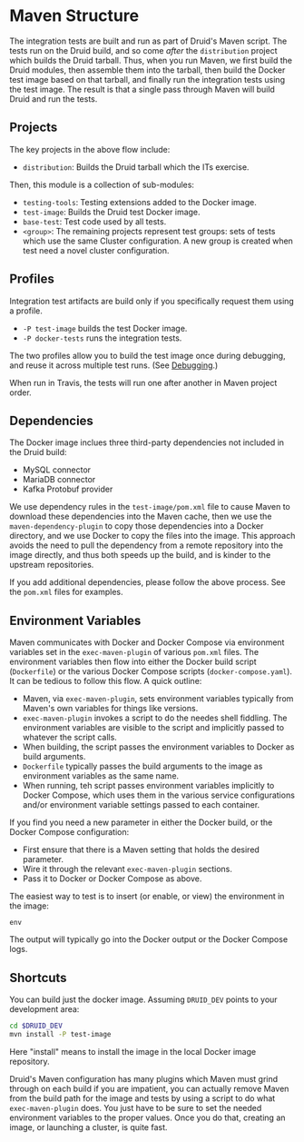 <!--
  ~ Licensed to the Apache Software Foundation (ASF) under one
  ~ or more contributor license agreements.  See the NOTICE file
  ~ distributed with this work for additional information
  ~ regarding copyright ownership.  The ASF licenses this file
  ~ to you under the Apache License, Version 2.0 (the
  ~ "License"); you may not use this file except in compliance
  ~ with the License.  You may obtain a copy of the License at
  ~
  ~   http://www.apache.org/licenses/LICENSE-2.0
  ~
  ~ Unless required by applicable law or agreed to in writing,
  ~ software distributed under the License is distributed on an
  ~ "AS IS" BASIS, WITHOUT WARRANTIES OR CONDITIONS OF ANY
  ~ KIND, either express or implied.  See the License for the
  ~ specific language governing permissions and limitations
  ~ under the License.
  -->

# Maven Structure

The integration tests are built and run as part of Druid's Maven script.
The tests run on the Druid build, and so come *after* the `distribution`
project which builds the Druid tarball. Thus, when you run Maven, we
first build the Druid modules, then assemble them into the tarball, then
build the Docker test image based on that tarball, and finally run the
integration tests using the test image. The result is that a single pass
through Maven will build Druid and run the tests.

## Projects

The key projects in the above flow include:

* `distribution`: Builds the Druid tarball which the ITs exercise.

Then, this module is a collection of sub-modules:

* `testing-tools`: Testing extensions added to the Docker image.
* `test-image`: Builds the Druid test Docker image.
* `base-test`: Test code used by all tests.
* `<group>`: The remaining projects represent test groups: sets of
  tests which use the same Cluster configuration. A new group is created
  when test need a novel cluster configuration.

## Profiles

Integration test artifacts are build only if you specifically request them
using a profile.

* `-P test-image` builds the test Docker image.
* `-P docker-tests` runs the integration tests.

The two profiles allow you to build the test image once during debugging,
and reuse it across multiple test runs. (See [Debugging](debugging.md).)

When run in Travis, the tests will run one after another in Maven project
order.

## Dependencies

The Docker image inclues three third-party dependencies not included in the
Druid build:

* MySQL connector
* MariaDB connector
* Kafka Protobuf provider

We use dependency rules in the `test-image/pom.xml` file to cause Maven to download
these dependencies into the Maven cache, then we use the
`maven-dependency-plugin` to copy those dependencies into a Docker directory,
and we use Docker to copy the files into the image. This approach avoids the need
to pull the dependency from a remote repository into the image directly, and thus
both speeds up the build, and is kinder to the upstream repositories.

If you add additional dependencies, please follow the above process. See the
`pom.xml` files for examples.

## Environment Variables

Maven communicates with Docker and Docker Compose via environment variables
set in the `exec-maven-plugin` of various `pom.xml` files. The environment
variables then flow into either the Docker build script (`Dockerfile`) or the
various Docker Compose scripts (`docker-compose.yaml`). It can be tedious to follow
this flow. A quick outline:

* Maven, via `exec-maven-plugin`, sets environment variables typically from Maven's
  own variables for things like versions.
* `exec-maven-plugin` invokes a script to do the needes shell fiddling. The environment
  variables are visible to the script and implicitly passed to whatever the script
  calls.
* When building, the script passes the environment variables to Docker as build
  arguments.
* `Dockerfile` typically passes the build arguments to the image as environment
  variables as the same name.
* When running, teh script passes environment variables implicitly to Docker Compose,
  which uses them in the various service configurations and/or environment variable
  settings passed to each container.

If you find you need a new parameter in either the Docker build, or the Docker Compose
configuration:

* First ensure that there is a Maven setting that holds the desired parameter.
* Wire it through the relevant `exec-maven-plugin` sections.
* Pass it to Docker or Docker Compose as above.

The easiest way to test is to insert (or enable, or view) the environment in the
image:

```shell
env
```

The output will typically go into the Docker output or the Docker Compose logs.

## Shortcuts

You can build just the docker image. Assuming `DRUID_DEV` points to your development
area:

```bash
cd $DRUID_DEV
mvn install -P test-image
```

Here "install" means to install the image in the local Docker image repository.

Druid's Maven configuration has many plugins which Maven must grind through on each
build if you are impatient, you can actually remove Maven from the build path for
the image and tests by using a script to do what `exec-maven-plugin` does. You just
have to be sure to set the needed environment variables to the proper values.
Once you do that, creating an image, or launching a cluster, is quite fast.

